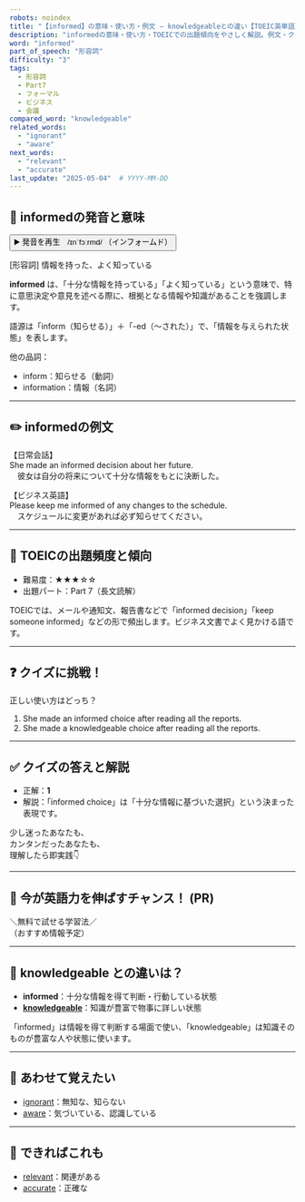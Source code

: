 ```yaml
---
robots: noindex
title: "【informed】の意味・使い方・例文 ― knowledgeableとの違い【TOEIC英単語】"
description: "informedの意味・使い方・TOEICでの出題傾向をやさしく解説。例文・クイズ付きでknowledgeableとの違いもわかりやすく学べます。"
word: "informed"
part_of_speech: "形容詞"
difficulty: "3"
tags:
  - 形容詞
  - Part7
  - フォーマル
  - ビジネス
  - 会議
compared_word: "knowledgeable"
related_words:
  - "ignorant"
  - "aware"
next_words:
  - "relevant"
  - "accurate"
last_update: "2025-05-04"  # YYYY-MM-DD
---
```


## 🔰 informedの発音と意味

<button class="play-audio" onclick="playTTS('informed')">
  <span class="play-audio-main">
    ▶️ 発音を再生　/ɪnˈfɔːrmd/
  </span>
  <span class="play-audio-sub">
    （インフォームド）
  </span>
</button>

[形容詞] 情報を持った、よく知っている

**informed** は、「十分な情報を持っている」「よく知っている」という意味で、特に意思決定や意見を述べる際に、根拠となる情報や知識があることを強調します。

語源は「inform（知らせる）」＋「-ed（～された）」で、「情報を与えられた状態」を表します。

他の品詞：  
- inform：知らせる（動詞）
- information：情報（名詞）

---

## ✏️ informedの例文

【日常会話】  
She made an informed decision about her future.  
　彼女は自分の将来について十分な情報をもとに決断した。

【ビジネス英語】  
Please keep me informed of any changes to the schedule.  
　スケジュールに変更があれば必ず知らせてください。

---

## 🎯 TOEICの出題頻度と傾向

- 難易度：★★★☆☆
- 出題パート：Part 7（長文読解）

TOEICでは、メールや通知文、報告書などで「informed decision」「keep someone informed」などの形で頻出します。ビジネス文書でよく見かける語です。

---

## ❓ クイズに挑戦！

正しい使い方はどっち？

1. She made an informed choice after reading all the reports.  
2. She made a knowledgeable choice after reading all the reports.

---

## ✅ クイズの答えと解説

- 正解：**1**
- 解説：「informed choice」は「十分な情報に基づいた選択」という決まった表現です。

少し迷ったあなたも、  
カンタンだったあなたも、  
理解したら即実践👇️

---

## 🚀 今が英語力を伸ばすチャンス！ (PR)

<div class="info-center">
＼無料で試せる学習法／<br>  
（おすすめ情報予定）
</div>

---

## 🤔  knowledgeable との違いは？

- **informed**：十分な情報を得て判断・行動している状態
- **[knowledgeable](/word/knowledgeable)**：知識が豊富で物事に詳しい状態

「informed」は情報を得て判断する場面で使い、「knowledgeable」は知識そのものが豊富な人や状態に使います。

---

## 🧩 あわせて覚えたい

- [ignorant](/word/ignorant)：無知な、知らない
- [aware](/word/aware)：気づいている、認識している

---

## 📖 できればこれも

- [relevant](/word/relevant)：関連がある
- [accurate](/word/accurate)：正確な

<!-- cvid: aid23_bid02 -->
